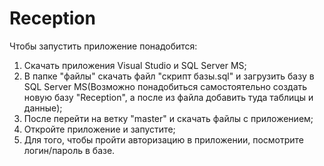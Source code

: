 # Reception
Чтобы запустить приложение понадобится:
1. Скачать приложения Visual Studio и SQL Server MS;
2. В папке "файлы" скачать файл "скрипт базы.sql" и загрузить базу в SQL Server MS(Возможно понадобиться самостоятельно создать новую базу "Reception", а после из файла добавить туда таблицы и данные);
3. После перейти на ветку "master" и скачать файлы с приложением;
4. Откройте приложение и запустите;
5. Для того, чтобы пройти авторизацию в приложении, посмотрите логин/пароль в базе.
